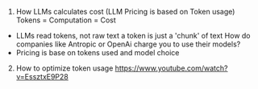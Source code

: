 1. How LLMs calculates cost (LLM Pricing is based on Token usage)
Tokens = Computation = Cost
- LLMs read tokens, not raw text a token is just a 'chunk' of text
How do companies like Antropic or OpenAi charge you to use their models?
- Pricing is base on tokens used and model choice
2. How to optimize token usage
https://www.youtube.com/watch?v=EssztxE9P28